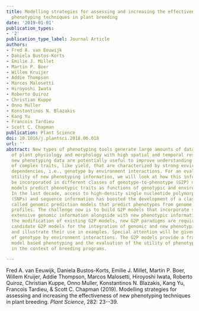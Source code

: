 ```yaml
---
title: Modelling strategies for assessing and increasing the effectiveness of new
  phenotyping techniques in plant breeding
date: '2019-01-01'
publication_types:
- '2'
publication_type_label: Journal Article
authors:
- Fred A. van Eeuwijk
- Daniela Bustos-Korts
- Emilie J. Millet
- Martin P. Boer
- Willem Kruijer
- Addie Thompson
- Marcos Malosetti
- Hiroyoshi Iwata
- Roberto Quiroz
- Christian Kuppe
- Onno Muller
- Konstantinos N. Blazakis
- Kang Yu
- Francois Tardieu
- Scott C. Chapman
publication: Plant Science
doi: 10.1016/j.plantsci.2018.06.018
url: ''
abstract: New types of phenotyping tools generate large amounts of data on many aspects
  of plant physiology and morphology with high spatial and temporal resolution. These
  new phenotyping data are potentially useful to improve understanding and prediction
  of complex traits, like yield, that are characterized by strong environmental context
  dependencies, i.e., genotype by environment interactions. For an evaluation of the
  utility of new phenotyping information, we will look at how this information can
  be incorporated in different classes of genotype-to-phenotype (G2P) models. G2P
  models predict phenotypic traits as functions of genotypic and environmental inputs.
  In the last decade, access to high-density single nucleotide polymorphism markers
  (SNPs) and sequence information has boosted the development of a class of G2P models
  called genomic prediction models that predict phenotypes from genome wide marker
  profiles. The challenge now is to build G2P models that incorporate simultaneously
  extensive genomic information alongside with new phenotypic information. Beyond
  the modification of existing G2P models, new G2P paradigms are required. We present
  candidate G2P models for the integration of genomic and new phenotyping information
  and illustrate their use in examples. Special attention will be given to the modelling
  of genotype by environment interactions. The G2P models provide a framework for
  model based phenotyping and the evaluation of the utility of phenotyping information
  in the context of breeding programs.

---
```


Fred A. van Eeuwijk, Daniela Bustos-Korts, Emilie J. Millet, Martin P. Boer, Willem Kruijer, Addie Thompson, Marcos Malosetti, Hiroyoshi Iwata, Roberto Quiroz, Christian Kuppe, Onno Muller, Konstantinos N. Blazakis, Kang Yu, Francois Tardieu, & Scott C. Chapman (2019). Modelling strategies for assessing and increasing the effectiveness of new phenotyping techniques in plant breeding. *Plant Science*, 282: 23--39.
